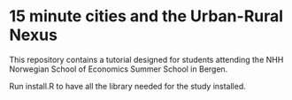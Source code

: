 # 15 minute cities and the Urban-Rural Nexus

This repository contains a tutorial designed for students attending the NHH Norwegian School of Economics Summer School in Bergen.

Run install.R to have all the library needed for the study installed. 